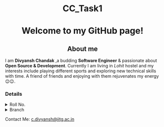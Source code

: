 <h1 align="center">CC_Task1</h2>

<h1 align="center">Welcome to my GitHub page!</h2>

<h2 align="center">About me</h2>

I am **Divyansh Chandak** ,a budding **Software Engineer** & passionate about **Open Source & Development**. Currently I am living in *Lohit* hostel and my interests include playing different sports and exploring new technical skills with time. A friend of friends and enjoying with them rejuvenates my energy😉😉.

<h3 >Details</h3>

<details>
        <summary>
            Roll No.
        </summary>
            220101039
</details>
<details>
        <summary>
            Branch
        </summary>
            CSE
</details>

Contact Me: c.divyansh@iitg.ac.in
